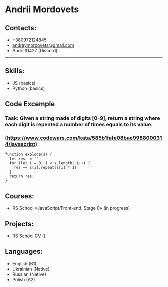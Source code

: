 # Andrii Mordovets          

## Contacts:
* +380972124845
* andreymordovets@gmail.com
* Andrii#1427 (Discord)

---

## Skills:
* JS (basics)
* Python (basics)

## Code Excemple
### **Task**: Given a string made of digits [0-9], return a string where each digit is repeated a number of times equals to its value.
### (https://www.codewars.com/kata/585b1fafe08bae9988000314/javascript)
``` 
function explode(s) {
  let res  = ''
  for (let i = 0; i < s.length; i++) {
    res += s[i].repeat(s[i] * 1)
  }
  return res;
}
```

## Courses:
* RS School «JavaScript/Front-end. Stage 0» (in progress)

## Projects:
* RS School CV ()

## Languages:
* English (B1)
* Ukrainian (Native)
* Russian (Native)
* Polish (A2)


